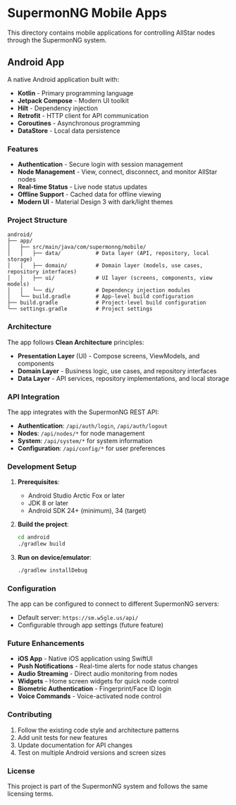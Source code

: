 # SupermonNG Mobile Apps

This directory contains mobile applications for controlling AllStar nodes through the SupermonNG system.

## Android App

A native Android application built with:
- **Kotlin** - Primary programming language
- **Jetpack Compose** - Modern UI toolkit
- **Hilt** - Dependency injection
- **Retrofit** - HTTP client for API communication
- **Coroutines** - Asynchronous programming
- **DataStore** - Local data persistence

### Features

- **Authentication** - Secure login with session management
- **Node Management** - View, connect, disconnect, and monitor AllStar nodes
- **Real-time Status** - Live node status updates
- **Offline Support** - Cached data for offline viewing
- **Modern UI** - Material Design 3 with dark/light themes

### Project Structure

```
android/
├── app/
│   ├── src/main/java/com/supermonng/mobile/
│   │   ├── data/           # Data layer (API, repository, local storage)
│   │   ├── domain/         # Domain layer (models, use cases, repository interfaces)
│   │   ├── ui/             # UI layer (screens, components, view models)
│   │   └── di/             # Dependency injection modules
│   └── build.gradle        # App-level build configuration
├── build.gradle            # Project-level build configuration
└── settings.gradle         # Project settings
```

### Architecture

The app follows **Clean Architecture** principles:

- **Presentation Layer** (UI) - Compose screens, ViewModels, and components
- **Domain Layer** - Business logic, use cases, and repository interfaces
- **Data Layer** - API services, repository implementations, and local storage

### API Integration

The app integrates with the SupermonNG REST API:

- **Authentication**: `/api/auth/login`, `/api/auth/logout`
- **Nodes**: `/api/nodes/*` for node management
- **System**: `/api/system/*` for system information
- **Configuration**: `/api/config/*` for user preferences

### Development Setup

1. **Prerequisites**:
   - Android Studio Arctic Fox or later
   - JDK 8 or later
   - Android SDK 24+ (minimum), 34 (target)

2. **Build the project**:
   ```bash
   cd android
   ./gradlew build
   ```

3. **Run on device/emulator**:
   ```bash
   ./gradlew installDebug
   ```

### Configuration

The app can be configured to connect to different SupermonNG servers:

- Default server: `https://sm.w5gle.us/api/`
- Configurable through app settings (future feature)

### Future Enhancements

- **iOS App** - Native iOS application using SwiftUI
- **Push Notifications** - Real-time alerts for node status changes
- **Audio Streaming** - Direct audio monitoring from nodes
- **Widgets** - Home screen widgets for quick node control
- **Biometric Authentication** - Fingerprint/Face ID login
- **Voice Commands** - Voice-activated node control

### Contributing

1. Follow the existing code style and architecture patterns
2. Add unit tests for new features
3. Update documentation for API changes
4. Test on multiple Android versions and screen sizes

### License

This project is part of the SupermonNG system and follows the same licensing terms.
